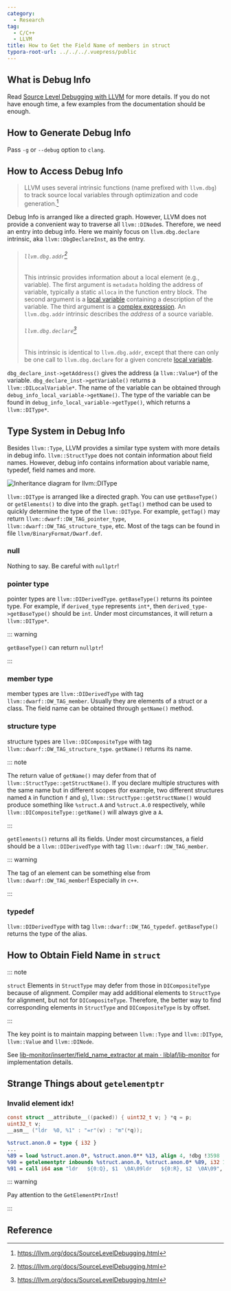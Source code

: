 ```yaml
---
category:
  - Research
tag:
  - C/C++
  - LLVM
title: How to Get the Field Name of members in struct
typora-root-url: ../../../.vuepress/public
---
```


## What is Debug Info

Read [Source Level Debugging with LLVM](https://llvm.org/docs/SourceLevelDebugging.html) for more details. If you do not have enough time, a few examples from the documentation should be enough.

## How to Generate Debug Info

Pass `-g` or `--debug` option to `clang`.

## How to Access Debug Info

> LLVM uses several intrinsic functions (name prefixed with `llvm.dbg`) to track source local variables through optimization and code generation.[^1]

Debug Info is arranged like a directed graph. However, LLVM does not provide a convenient way to traverse all `llvm::DINode`s. Therefore, we need an entry into debug info. Here we mainly focus on `llvm.dbg.declare` intrinsic, aka `llvm::DbgDeclareInst`, as the entry.

> ###### `llvm.dbg.addr`[^1]
>
> This intrinsic provides information about a local element (e.g., variable). The first argument is `metadata` holding the address of variable, typically a static `alloca` in the function entry block. The second argument is a [local variable](https://llvm.org/docs/LangRef.html#dilocalvariable) containing a description of the variable. The third argument is a [complex expression](https://llvm.org/docs/LangRef.html#diexpression). An `llvm.dbg.addr` intrinsic describes the _address_ of a source variable.
>
> ###### `llvm.dbg.declare`[^1]
>
> This intrinsic is identical to `llvm.dbg.addr`, except that there can only be one call to `llvm.dbg.declare` for a given concrete [local variable](https://llvm.org/docs/LangRef.html#dilocalvariable).

`dbg_declare_inst->getAddress()` gives the address (a `llvm::Value*`) of the variable. `dbg_declare_inst->getVariable()` returns a `llvm::DILocalVariable*`. The name of the variable can be obtained through `debug_info_local_variable->getName()`. The type of the variable can be found in `debug_info_local_variable->getType()`, which returns a `llvm::DIType*`.

## Type System in Debug Info

Besides `llvm::Type`, LLVM provides a similar type system with more details in debug info. `llvm::StructType` does not contain information about field names. However, debug info contains information about variable name, typedef, field names and more.

![Inheritance diagram for `llvm::DIType`](https://llvm.org/doxygen/classllvm_1_1DIType__inherit__graph.png)

`llvm::DIType` is arranged like a directed graph. You can use `getBaseType()` or `getElements()` to dive into the graph. `getTag()` method can be used to quickly determine the type of the `llvm::DIType`. For example, `getTag()` may return `llvm::dwarf::DW_TAG_pointer_type`, `llvm::dwarf::DW_TAG_structure_type`, etc. Most of the tags can be found in
file `llvm/BinaryFormat/Dwarf.def`.

### null

Nothing to say. Be careful with `nullptr`!

### pointer type

pointer types are `llvm::DIDerivedType`. `getBaseType()` returns its pointee type. For example, if `derived_type` represents `int*`, then `derived_type->getBaseType()` should be `int`. Under most circumstances, it will return a `llvm::DIType*`.

::: warning

`getBaseType()` can return `nullptr`!

:::

### member type

member types are `llvm::DIDerivedType` with tag `llvm::dwarf::DW_TAG_member`. Usually they are elements of a struct or a class. The field name can be obtained through `getName()` method.

### structure type

structure types are `llvm::DICompositeType` with tag `llvm::dwarf::DW_TAG_structure_type`. `getName()` returns its name.

::: note

The return value of `getName()` may defer from that of `llvm::StructType::getStructName()`. If you declare multiple structures with the same name but in different scopes (for example, two different structures named `A` in function `f` and `g`), `llvm::StructType::getStructName()` would produce something like `%struct.A` and `%struct.A.0` respectively, while `llvm::DICompositeType::getName()` will always give a `A`.

:::

`getElements()` returns all its fields. Under most circumstances, a field should be a `llvm::DIDerivedType` with tag `llvm::dwarf::DW_TAG_member`.

::: warning

The tag of an element can be something else from `llvm::dwarf::DW_TAG_member`! Especially in `c++`.

:::

### typedef

`llvm::DIDerivedType` with tag `llvm::dwarf::DW_TAG_typedef`. `getBaseType()` returns the type of the alias.

## How to Obtain Field Name in `struct`

::: note

`struct` Elements in `StructType` may defer from those in `DICompositeType` because of alignment. Compiler may add additional elements to `StructType` for alignment, but not for `DICompositeType`. Therefore, the better way to find corresponding elements in `StructType` and `DICompositeType` is by offset.

:::

The key point is to maintain mapping between `llvm::Type` and `llvm::DIType`, `llvm::Value` and `llvm::DINode`.

See [lib-monitor/inserter/field_name_extractor at main · liblaf/lib-monitor](https://github.com/liblaf/lib-monitor/tree/main/inserter/field_name_extractor) for implementation details.

## Strange Things about `getelementptr`

### Invalid element idx!

```c
const struct __attribute__((packed)) { uint32_t v; } *q = p;
uint32_t v;
__asm__ ("ldr  %0, %1" : "=r"(v) : "m"(*q));
```

```llvm
%struct.anon.0 = type { i32 }
...
%89 = load %struct.anon.0*, %struct.anon.0** %13, align 4, !dbg !3598
%90 = getelementptr inbounds %struct.anon.0, %struct.anon.0* %89, i32 1, !dbg !3598
%91 = call i64 asm "ldr   ${0:Q}, $1  \0A\09ldr   ${0:R}, $2  \0A\09", "=&r,*m,*m"(%struct.anon.0* %88, %struct.anon.0* %90) #7, !dbg !3599, !srcloc !3600
```

::: warning

Pay attention to the `GetElementPtrInst`!

:::

## Reference

[^1]: <https://llvm.org/docs/SourceLevelDebugging.html>
